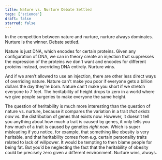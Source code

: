 ```yaml
---
title: Nature vs. Nurture Debate Settled
tags: ['science']
draft: false
starred: false
---
```


In the competition between nature and nurture, nurture always dominates. Nurture is the winner. Debate settled.

Nature is just DNA, which encodes for certain proteins. Given any configuration of DNA, we can in theory create an injection that suppresses the expression of the proteins we don't want and encodes for different proteins instead, overriding DNA entirely. Nurture wins.

And if we aren’t allowed to use an injection, there are other less direct ways of overriding nature. Nature can't make you poor if everyone gets a billion dollars the day they're born. Nature can't make you short if we stretch everyone to 7 feet. The heritability of height drops to zero in a world where we give people surgeries to make everyone the same height.

The question of heritability is much more interesting than the question of nature vs. nurture, because it compares the variation in a trait _that exists now_ vs. the distribution of genes that exists now. However, it doesn’t tell you anything about how much a trait is caused by genes, it only tells you how much of a trait is caused by genetics _right now_. Which is super misleading if you notice, for example, that something like obesity is very heritable, and that heritability comes from e.g. certain personality traits related to lack of willpower. It would be tempting to then blame people for being fat. But you’d be neglecting the fact that the heritability of obesity could be precisely zero given a different environment. Nurture wins, always.
